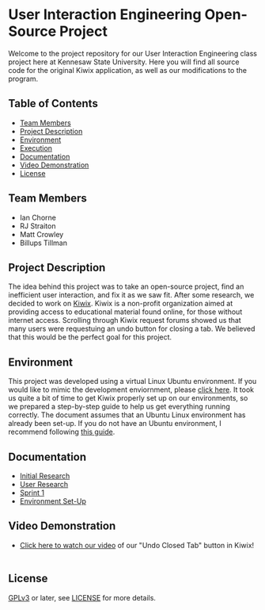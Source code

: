 # User Interaction Engineering Open-Source Project
Welcome to the project repository for our User Interaction Engineering class project here at Kennesaw State University. Here you will find all
source code for the original Kiwix application, as well as our modifications to the program.

## Table of Contents
- [Team Members](#team-members)
- [Project Description](#project-description)
- [Environment](#environment)
- [Execution](#executing-the-application)
- [Documentation](#documentation)
- [Video Demonstration](#video-demonstration)
- [License](#license)

## Team Members 
- Ian Chorne
- RJ Straiton
- Matt Crowley
- Billups Tillman

## Project Description
The idea behind this project was to take an open-source project, find an inefficient user interaction, and fix it as we saw fit. After some research, we decided to work on 
[Kiwix](https://kiwix.org/en/). Kiwix is a non-profit organization aimed at providing access to educational material found online, for those
without internet access. Scrolling through Kiwix request forums showed us that many users were requestuing an undo button for closing a tab. We believed that this would be 
the perfect goal for this project.

## Environment
This project was developed using a virtual Linux Ubuntu environment. If you would like to mimic the development enviornment, please [click here](./Documents/EnvironmentSetUp.pdf).
It took us quite a bit of time to get Kiwix properly set up on our environments, so we prepared a step-by-step guide to help us get everything running correctly. The document assumes
that an Ubuntu Linux environment has already been set-up. If you do not have an Ubuntu environment, I recommend following [this guide](https://youtu.be/t_-hLP1eI4k?si=UYdrz05c6M_aJFrk).

## Documentation
- [Initial Research](./Documents/InitialResearch.pdf)
- [User Research](./Documents/UserResearch.pdf)
- [Sprint 1](./Documents/Sprint1.pdf)
- [Environment Set-Up](./Documents/EnvironmentSetUp.pdf)

## Video Demonstration
- [Click here to watch our video](https://youtu.be/9T7qs7HoDig) of our "Undo Closed Tab" button in Kiwix! <br><br>


License
-------

[GPLv3](https://www.gnu.org/licenses/gpl-3.0) or later, see
[LICENSE](LICENSE) for more details.
